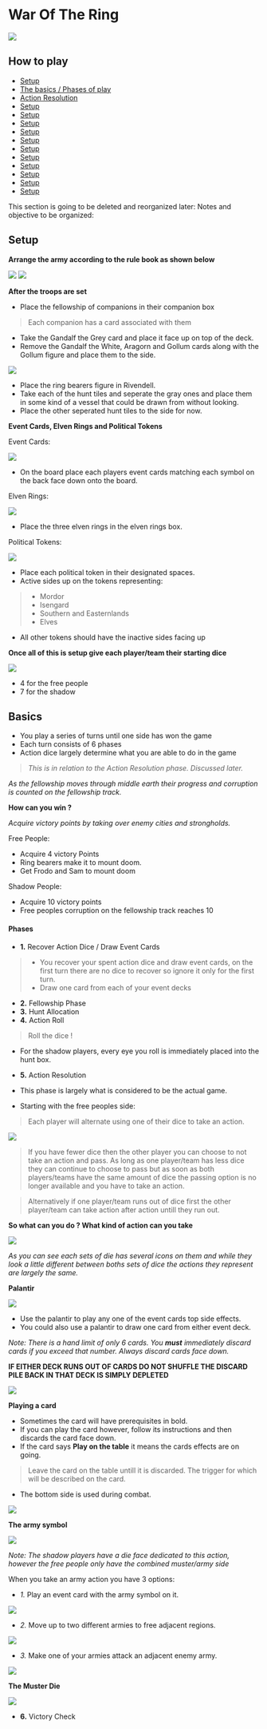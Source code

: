 # War Of The Ring


<img src="https://i.imgur.com/uT6Muzp.jpg">


## How to play

- [Setup](#setup)
- [The basics / Phases of play](#basics)
- [Action Resolution](#action-resolution)
- [Setup](#setup)
- [Setup](#setup)
- [Setup](#setup)
- [Setup](#setup)
- [Setup](#setup)
- [Setup](#setup)
- [Setup](#setup)
- [Setup](#setup)
- [Setup](#setup)
- [Setup](#setup)
- [Setup](#setup)



This section is going to be deleted and reorganized later:
Notes and objective to be organized: 


## Setup

**Arrange the army according to the rule book as shown below**

<img src="https://www.ultraboardgames.com/war-of-the-ring/gfx/armysetup.jpg">

<img src="https://www.ultraboardgames.com/war-of-the-ring/gfx/armysetup2.jpg">

**After the troops are set**

- Place the fellowship of companions in their companion box
> Each companion has a card associated with them
- Take the Gandalf the Grey card and place it face up on top of the deck.
- Remove the Gandalf the White, Aragorn and Gollum cards along with the Gollum figure and place them to the side.

<img src="https://imgur.com/5PZcbDK.png">

- Place the ring bearers figure in Rivendell.
- Take each of the hunt tiles and seperate the gray ones and place them in some kind of a vessel that could be drawn from without looking.
- Place the other seperated hunt tiles to the side for now.

**Event Cards, Elven Rings and Political Tokens**

Event Cards:

<img src="https://imgur.com/y6FgPZ4.png">

- On the board place each players event cards matching each symbol on the back face down onto the board.


Elven Rings:

<img src="https://imgur.com/P73Us0A.png">

- Place the three elven rings in the elven rings box.

Political Tokens:

<img src="https://imgur.com/8zeRA1h.png">

- Place each political token in their designated spaces.
- Active sides up on the tokens representing:
> - Mordor
> - Isengard
> - Southern and Easternlands
> - Elves

- All other tokens should have the inactive sides facing up

**Once all of this is setup give each player/team their starting dice**

<img src="https://imgur.com/yyQb0j2.png">

- 4 for the free people
- 7 for the shadow

## Basics

- You play a series of turns until one side has won the game
- Each turn consists of 6 phases
- Action dice largely determine what you are able to do in the game
> *This is in relation to the Action Resolution phase. Discussed later.*

*As the fellowship moves through middle earth their progress and corruption is counted on the fellowship track.*

**How can you win ?**

*Acquire victory points by taking over enemy cities and strongholds.*

Free People:

- Acquire 4 victory Points
- Ring bearers make it to mount doom.
- Get Frodo and Sam to mount doom

Shadow People:

- Acquire 10 victory points
- Free peoples corruption on the fellowship track reaches 10 


#### Phases

- **1.** Recover Action Dice / Draw Event Cards

> - You recover your spent action dice and draw event cards, on the first turn there are no dice to recover so ignore it only for the first turn. 
> - Draw one card from each of your event decks



- **2.** Fellowship Phase
- **3.** Hunt Allocation
- **4.** Action Roll
> Roll the dice !
- For the shadow players, every eye you roll is immediately placed into the hunt box.

- **5.** Action Resolution
- This phase is largely what is considered to be the actual game.
- Starting with the free peoples side:
> Each player will alternate using one of their dice to take an action.

<img src="https://imgur.com/L7x18WZ.png">

> If you have fewer dice then the other player you can choose to not take an action and pass.
> As long as one player/team has less dice they can continue to choose to pass but as soon as both players/teams have the same amount of dice the passing option is no longer available and you have to take an action.

> Alternatively if one player/team runs out of dice first the other player/team can take action after action untill they run out.

**So what can you do ? What kind of action can you take**

<img src="https://imgur.com/bWwJaKC.png">

*As you can see each sets of die has several icons on them and while they look a little different between boths sets of dice the actions they represent are largely the same.*

**Palantir**

<img src="https://imgur.com/UqsUITW.png">

- Use the palantir to play any one of the event cards top side effects.
- You could also use a palantir to draw one card from either event deck.

*Note: There is a hand limit of only 6 cards. You **must** immediately discard cards if you exceed that number. Always discard cards face down.* 

**IF EITHER DECK RUNS OUT OF CARDS DO NOT SHUFFLE THE DISCARD PILE BACK IN THAT DECK IS SIMPLY DEPLETED**

<img src="https://imgur.com/6WMb1Fw.png">

**Playing a card**

- Sometimes the card will have prerequisites in bold.
- If you can play the card however, follow its instructions and then discards the card face down.
- If the card says **Play on the table** it means the cards effects are on going.
> Leave the card on the table untill it is discarded. The trigger for which will be described on the card. 

- The bottom side is used during combat.

<img src="https://imgur.com/SHd3KJ8.png">

**The army symbol**

<img src="https://imgur.com/120YBee.png">

*Note: The shadow players have a die face dedicated to this action, however the free people only have the combined muster/army side*

When you take an army action you have 3 options:

- *1.* Play an event card with the army symbol on it.

<img src="https://imgur.com/xuUFKjg.png">

- *2.* Move up to two different armies to free adjacent regions.

<img src="https://imgur.com/5Kzwrc7.png">


- *3.* Make one of your armies attack an adjacent enemy army.

<img src="https://imgur.com/ZGM9ltz.png">


**The Muster Die**

<img src="https://imgur.com/ciNwOXr.png">

- **6.** Victory Check

<a id="action-resolution"></a>
